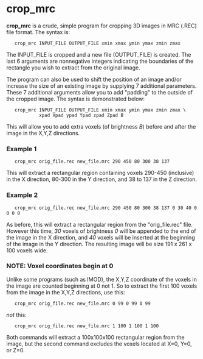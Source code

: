 crop_mrc
===========
**crop_mrc** is a crude, simple program for cropping 3D images in MRC (.REC)
file format.  The syntax is:
```
   crop_mrc INPUT_FILE OUTPUT_FILE xmin xmax ymin ymax zmin zmax
```
The INPUT_FILE is cropped and a new file (OUTPUT_FILE) is created.
The last 6 arguments are nonnegative integers indicating the boundaries
of the rectangle you wish to extract from the original image.

The program can also be used to shift the position of an image and/or increase
the size of an existing image by supplying 7 additional parameters.
These 7 additional arguments allow you to add "padding" to the outside of the
cropped image.  The syntax is demonstrated below:
```
   crop_mrc INPUT_FILE OUTPUT_FILE xmin xmax ymin ymax zmin zmax \
            xpad Xpad ypad Ypad zpad Zpad B
```
This will allow you to add extra voxels (of brightness *B*)
before and after the image in the X,Y,Z directions.



### Example 1
```
   crop_mrc orig_file.rec new_file.mrc 290 450 80 300 38 137
```
This will extract a rectangular region containing voxels
290-450 (inclusive) in the X direction,
80-300 in the Y direction, and
38 to 137 in the Z direction.


### Example 2
```
   crop_mrc orig_file.rec new_file.mrc 290 450 80 300 38 137 0 30 40 0 0 0 0
```
As before, this will extract a rectangular region from the "orig_file.rec" file.
However this time, *30* voxels of brightness *0* will be appended to the
end of the image in the X direction, and *40* voxels will be inserted
at the beginning of the image in the Y direction.
The resulting image will be size 191 x 261 x 100 voxels wide.


### NOTE: Voxel coordinates begin at 0

Unlike some programs (such as IMOD), the X,Y,Z coordinate
of the voxels in the image are counted beginning at 0 not 1.
So to extract the first 100 voxels from the image in the X,Y,Z directions,
use this:
```
   crop_mrc orig_file.rec new_file.mrc 0 99 0 99 0 99
```
*not* this:
```
   crop_mrc orig_file.rec new_file.mrc 1 100 1 100 1 100
```
Both commands will extract a 100x100x100 rectangular region from the image,
but the second command excludes the voxels located at X=0, Y=0, or Z=0.
